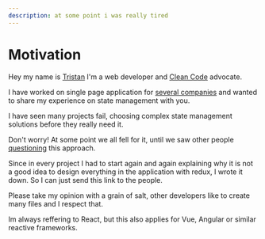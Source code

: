 ```yaml
---
description: at some point i was really tired
---
```


# Motivation

Hey my name is [Tristan](https://github.com/firsttris) I'm a web developer and [Clean Code](https://www.youtube.com/watch?v=UjhX2sVf0eg) advocate.

I have worked on single page application for [several companies](https://firsttris.github.io/gatsby-cv/) and wanted to share my experience on state management with you.

I have seen many projects fail, choosing complex state management solutions before they really need it.

Don't worry! At some point we all fell for it, until we saw other people [questioning](https://youtu.be/Q54YDGC_t3Y?t=357) this approach.

Since in every project I had to start again and again explaining why it is not a good idea to design everything in the application with redux, I wrote it down. So I can just send this link to the people.

Please take my opinion with a grain of salt, other developers like to create many files and I respect that.

Im always reffering to React, but this also applies for Vue, Angular or similar reactive frameworks.


